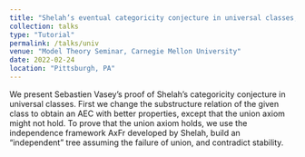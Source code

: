 ```yaml
---
title: "Shelah’s eventual categoricity conjecture in universal classes,"
collection: talks
type: "Tutorial"
permalink: /talks/univ
venue: "Model Theory Seminar, Carnegie Mellon University"
date: 2022-02-24
location: "Pittsburgh, PA"
---
```


We present Sebastien Vasey’s proof of Shelah’s categoricity conjecture in universal classes. First we change the substructure relation of the given class to obtain an AEC with better properties, except that the union axiom might not hold. To prove that the union axiom holds, we use the independence framework AxFr developed by Shelah, build an “independent” tree assuming the failure of union, and contradict stability.